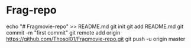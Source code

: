 # Frag-repo
echo "# Fragmovie-repo" >> README.md git init git add README.md git commit -m "first commit" git remote add origin https://github.com/Thosol01/Fragmovie-repo.git git push -u origin master
